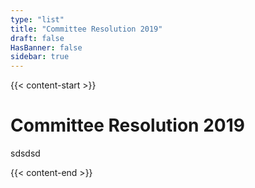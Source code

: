 ```yaml
---
type: "list"
title: "Committee Resolution 2019"
draft: false
HasBanner: false
sidebar: true
---
```


{{< content-start >}}

# Committee Resolution 2019
sdsdsd

{{< content-end >}}